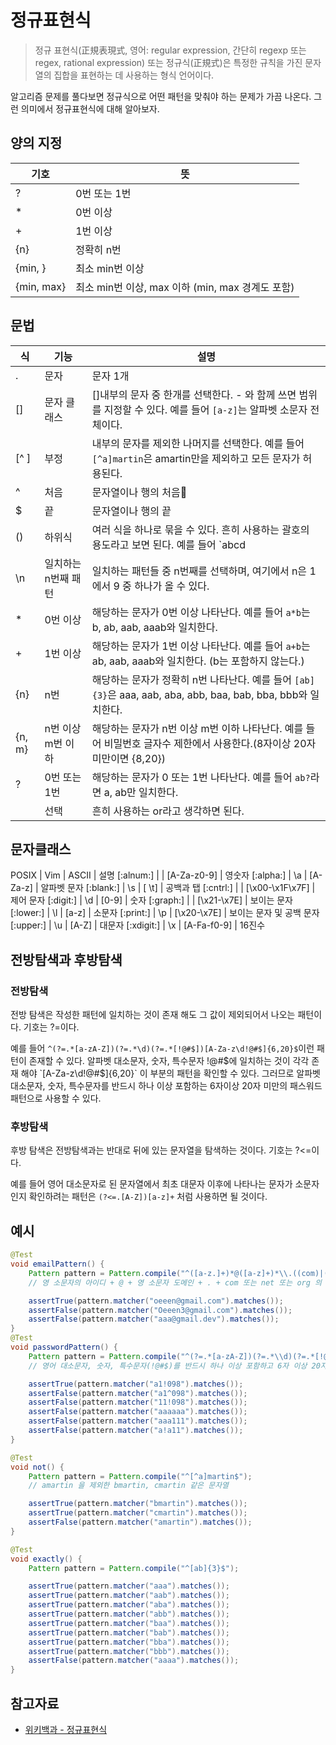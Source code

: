 # 정규표현식

> 정규 표현식(正規表現式, 영어: regular expression, 간단히 regexp 또는 regex, rational expression) 또는 정규식(正規式)은 특정한 규칙을 가진 문자열의 집합을 표현하는 데 사용하는 형식 언어이다.

알고리즘 문제를 풀다보면 정규식으로 어떤 패턴을 맞춰야 하는 문제가 가끔 나온다. 그런 의미에서 정규표현식에 대해 알아보자.

## 양의 지정

기호 | 뜻
--- | ---
? | 0번 또는 1번
* | 0번 이상
+ | 1번 이상
{n} | 정확히 n번
{min, } | 최소 min번 이상
{min, max} | 최소 min번 이상, max 이하 (min, max 경계도 포함)

## 문법

식 | 기능 | 설명
--- | --- | ---
. | 문자 | 문자 1개
[] | 문자 클래스 | []내부의 문자 중 한개를 선택한다. - 와 함께 쓰면 범위를 지정할 수 있다. 예를 들어 `[a-z]`는 알파벳 소문자 전체이다.
[^ ] | 부정 | 내부의 문자를 제외한 나머지를 선택한다. 예를 들어 `[^a]martin`은 amartin만을 제외하고 모든 문자가 허용된다.
^ | 처음 | 문자열이나 행의 처음
$ | 끝 | 문자열이나 행의 끝
() | 하위식 | 여러 식을 하나로 묶을 수 있다. 흔히 사용하는 괄호의 용도라고 보면 된다. 예를 들어 `abcd|adcd`라는 표현식은 `a(b|d)cd` 라고 표현할 수 있다.
\n | 일치하는 n번째 패턴 | 일치하는 패턴들 중 n번째를 선택하며, 여기에서 n은 1에서 9 중 하나가 올 수 있다.
* | 0번 이상 | 해당하는 문자가 0번 이상 나타난다. 예를 들어 `a*b`는 b, ab, aab, aaab와 일치한다.
+ | 1번 이상 | 해당하는 문자가 1번 이상 나타난다. 예를 들어 `a+b`는 ab, aab, aaab와 일치한다. (b는 포함하지 않는다.)
{n} | n번 | 해당하는 문자가 정확히 n번 나타난다. 예를 들어 `[ab]{3}`은 aaa, aab, aba, abb, baa, bab, bba, bbb와 일치한다.
{n, m} | n번 이상 m번 이하 | 해당하는 문자가 n번 이상 m번 이하 나타난다. 예를 들어 비밀번호 글자수 제한에서 사용한다.(8자이상 20자 미만이면 {8,20})
? | 0번 또는 1번 | 해당하는 문자가 0 또는 1번 나타난다. 예를 들어 `ab?`라면 a, ab만 일치한다.
| | 선택 | 흔히 사용하는 or라고 생각하면 된다.

## 문자클래스

POSIX | Vim | ASCII | 설명
[:alnum:] |  | [A-Za-z0-9] | 영숫자
[:alpha:] | \a | [A-Za-z] | 알파벳 문자
[:blank:] | \s | [ \t] | 공백과 탭
[:cntrl:] |  | [\x00-\x1F\x7F] | 제어 문자
[:digit:] | \d | [0-9] | 숫자
[:graph:] |  | [\x21-\x7E] | 보이는 문자
[:lower:] | \l | [a-z] | 소문자
[:print:] | \p | [\x20-\x7E] | 보이는 문자 및 공백 문자
[:upper:] | \u | [A-Z] | 대문자
[:xdigit:] | \x | [A-Fa-f0-9] | 16진수

## 전방탐색과 후방탐색

### 전방탐색

전방 탐색은 작성한 패턴에 일치하는 것이 존재 해도 그 값이 제외되어서 나오는 패턴이다. 기호는 ?=이다.

예를 들어 `^(?=.*[a-zA-Z])(?=.*\d)(?=.*[!@#$])[A-Za-z\d!@#$]{6,20}$`이런 패턴이 존재할 수 있다. 알파벳 대소문자, 숫자, 특수문자 !@#$에 일치하는 것이 각각 존재 해야 `[A-Za-z\d!@#$]{6,20}` 이 부분의 패턴을 확인할 수 있다. 그러므로 알파벳 대소문자, 숫자, 특수문자를 반드시 하나 이상 포함하는 6자이상 20자 미만의 패스워드 패턴으로 사용할 수 있다.

### 후방탐색

후방 탐색은 전방탐색과는 반대로 뒤에 있는 문자열을 탐색하는 것이다. 기호는 ?<=이다.

예를 들어 영어 대소문자로 된 문자열에서 최초 대문자 이후에 나타나는 문자가 소문자인지 확인하려는 패턴은 `(?<=.[A-Z])[a-z]+` 처럼 사용하면 될 것이다.

## 예시

```java
@Test
void emailPattern() {
    Pattern pattern = Pattern.compile("^([a-z.]+)*@([a-z]+)*\\.((com)|(net)|(org))$");
    // 영 소문자의 아이디 + @ + 영 소문자 도메인 + . + com 또는 net 또는 org 의 문자열

    assertTrue(pattern.matcher("oeeen@gmail.com").matches());
    assertFalse(pattern.matcher("Oeeen3@gmail.com").matches());
    assertFalse(pattern.matcher("aaa@gmail.dev").matches());
}
@Test
void passwordPattern() {
    Pattern pattern = Pattern.compile("^(?=.*[a-zA-Z])(?=.*\\d)(?=.*[!@#$])[A-Za-z\\d!@#$]{6,20}$");
    // 영어 대소문자, 숫자, 특수문자(!@#$)를 반드시 하나 이상 포함하고 6자 이상 20자 이하의 문자열

    assertTrue(pattern.matcher("a1!098").matches());
    assertFalse(pattern.matcher("a1^098").matches());
    assertFalse(pattern.matcher("11!098").matches());
    assertFalse(pattern.matcher("aaaaaa").matches());
    assertFalse(pattern.matcher("aaa111").matches());
    assertFalse(pattern.matcher("a!a11").matches());
}

@Test
void not() {
    Pattern pattern = Pattern.compile("^[^a]martin$");
    // amartin 을 제외한 bmartin, cmartin 같은 문자열

    assertTrue(pattern.matcher("bmartin").matches());
    assertTrue(pattern.matcher("cmartin").matches());
    assertFalse(pattern.matcher("amartin").matches());
}

@Test
void exactly() {
    Pattern pattern = Pattern.compile("^[ab]{3}$");

    assertTrue(pattern.matcher("aaa").matches());
    assertTrue(pattern.matcher("aab").matches());
    assertTrue(pattern.matcher("aba").matches());
    assertTrue(pattern.matcher("abb").matches());
    assertTrue(pattern.matcher("baa").matches());
    assertTrue(pattern.matcher("bab").matches());
    assertTrue(pattern.matcher("bba").matches());
    assertTrue(pattern.matcher("bbb").matches());
    assertFalse(pattern.matcher("aaaa").matches());
}
```

## 참고자료

- [위키백과 - 정규표현식](https://ko.wikipedia.org/wiki/%EC%A0%95%EA%B7%9C_%ED%91%9C%ED%98%84%EC%8B%9D)
